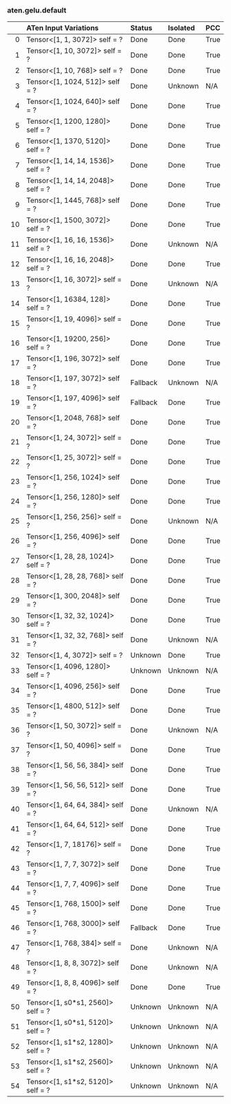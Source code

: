 ### aten.gelu.default
|    | ATen Input Variations              | Status   | Isolated   | PCC   |
|---:|:-----------------------------------|:---------|:-----------|:------|
|  0 | Tensor<[1, 1, 3072]> self = ?      | Done     | Done       | True  |
|  1 | Tensor<[1, 10, 3072]> self = ?     | Done     | Done       | True  |
|  2 | Tensor<[1, 10, 768]> self = ?      | Done     | Done       | True  |
|  3 | Tensor<[1, 1024, 512]> self = ?    | Done     | Unknown    | N/A   |
|  4 | Tensor<[1, 1024, 640]> self = ?    | Done     | Done       | True  |
|  5 | Tensor<[1, 1200, 1280]> self = ?   | Done     | Done       | True  |
|  6 | Tensor<[1, 1370, 5120]> self = ?   | Done     | Done       | True  |
|  7 | Tensor<[1, 14, 14, 1536]> self = ? | Done     | Done       | True  |
|  8 | Tensor<[1, 14, 14, 2048]> self = ? | Done     | Done       | True  |
|  9 | Tensor<[1, 1445, 768]> self = ?    | Done     | Done       | True  |
| 10 | Tensor<[1, 1500, 3072]> self = ?   | Done     | Done       | True  |
| 11 | Tensor<[1, 16, 16, 1536]> self = ? | Done     | Unknown    | N/A   |
| 12 | Tensor<[1, 16, 16, 2048]> self = ? | Done     | Done       | True  |
| 13 | Tensor<[1, 16, 3072]> self = ?     | Done     | Unknown    | N/A   |
| 14 | Tensor<[1, 16384, 128]> self = ?   | Done     | Done       | True  |
| 15 | Tensor<[1, 19, 4096]> self = ?     | Done     | Done       | True  |
| 16 | Tensor<[1, 19200, 256]> self = ?   | Done     | Done       | True  |
| 17 | Tensor<[1, 196, 3072]> self = ?    | Done     | Done       | True  |
| 18 | Tensor<[1, 197, 3072]> self = ?    | Fallback | Unknown    | N/A   |
| 19 | Tensor<[1, 197, 4096]> self = ?    | Fallback | Done       | True  |
| 20 | Tensor<[1, 2048, 768]> self = ?    | Done     | Done       | True  |
| 21 | Tensor<[1, 24, 3072]> self = ?     | Done     | Done       | True  |
| 22 | Tensor<[1, 25, 3072]> self = ?     | Done     | Done       | True  |
| 23 | Tensor<[1, 256, 1024]> self = ?    | Done     | Done       | True  |
| 24 | Tensor<[1, 256, 1280]> self = ?    | Done     | Done       | True  |
| 25 | Tensor<[1, 256, 256]> self = ?     | Done     | Unknown    | N/A   |
| 26 | Tensor<[1, 256, 4096]> self = ?    | Done     | Done       | True  |
| 27 | Tensor<[1, 28, 28, 1024]> self = ? | Done     | Done       | True  |
| 28 | Tensor<[1, 28, 28, 768]> self = ?  | Done     | Done       | True  |
| 29 | Tensor<[1, 300, 2048]> self = ?    | Done     | Done       | True  |
| 30 | Tensor<[1, 32, 32, 1024]> self = ? | Done     | Done       | True  |
| 31 | Tensor<[1, 32, 32, 768]> self = ?  | Done     | Unknown    | N/A   |
| 32 | Tensor<[1, 4, 3072]> self = ?      | Unknown  | Done       | True  |
| 33 | Tensor<[1, 4096, 1280]> self = ?   | Unknown  | Unknown    | N/A   |
| 34 | Tensor<[1, 4096, 256]> self = ?    | Done     | Done       | True  |
| 35 | Tensor<[1, 4800, 512]> self = ?    | Done     | Done       | True  |
| 36 | Tensor<[1, 50, 3072]> self = ?     | Done     | Unknown    | N/A   |
| 37 | Tensor<[1, 50, 4096]> self = ?     | Done     | Done       | True  |
| 38 | Tensor<[1, 56, 56, 384]> self = ?  | Done     | Done       | True  |
| 39 | Tensor<[1, 56, 56, 512]> self = ?  | Done     | Done       | True  |
| 40 | Tensor<[1, 64, 64, 384]> self = ?  | Done     | Unknown    | N/A   |
| 41 | Tensor<[1, 64, 64, 512]> self = ?  | Done     | Done       | True  |
| 42 | Tensor<[1, 7, 18176]> self = ?     | Done     | Done       | True  |
| 43 | Tensor<[1, 7, 7, 3072]> self = ?   | Done     | Done       | True  |
| 44 | Tensor<[1, 7, 7, 4096]> self = ?   | Done     | Done       | True  |
| 45 | Tensor<[1, 768, 1500]> self = ?    | Done     | Done       | True  |
| 46 | Tensor<[1, 768, 3000]> self = ?    | Fallback | Done       | True  |
| 47 | Tensor<[1, 768, 384]> self = ?     | Done     | Unknown    | N/A   |
| 48 | Tensor<[1, 8, 8, 3072]> self = ?   | Done     | Unknown    | N/A   |
| 49 | Tensor<[1, 8, 8, 4096]> self = ?   | Done     | Done       | True  |
| 50 | Tensor<[1, s0*s1, 2560]> self = ?  | Unknown  | Unknown    | N/A   |
| 51 | Tensor<[1, s0*s1, 5120]> self = ?  | Unknown  | Unknown    | N/A   |
| 52 | Tensor<[1, s1*s2, 1280]> self = ?  | Unknown  | Unknown    | N/A   |
| 53 | Tensor<[1, s1*s2, 2560]> self = ?  | Unknown  | Unknown    | N/A   |
| 54 | Tensor<[1, s1*s2, 5120]> self = ?  | Unknown  | Unknown    | N/A   |

